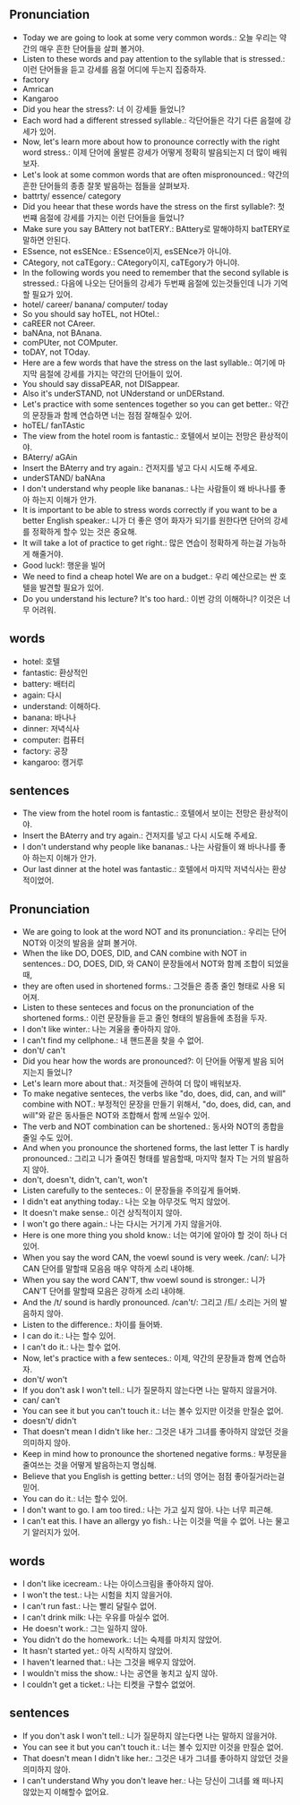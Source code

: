 ## Pronunciation
- Today we are going to look at some very common words.: 오늘 우리는 약간의 매우 흔한 단어들을 살펴 볼거야.
- Listen to these words and pay attention to the syllable that is stressed.: 이런 단어들을 듣고 강세를 음절 어디에 두는지 집중하자.
- factory
- Amrican
- Kangaroo
- Did you hear the stress?: 너 이 강세들 들었니?
- Each word had a different stressed syllable.: 각단어들은 각기 다른 음절에 강세가 있어.
- Now, let's learn more about how to pronounce correctly with the right word stress.: 이제 단어에 올발른 강세가 어떻게 정확히 발음되는지 더 많이 배워보자.
- Let's look at some common words that are often mispronounced.: 약간의 흔한 단어들의 종종 잘못 발음하는 점들을 살펴보자.
- battrty/ essence/ category
- Did you heear that these words have the stress on the first syllable?: 첫번쨰 음절에 강세를 가지는 이런 단어들을 들었니?
- Make sure you say BAttery not batTERY.: BAttery로 말해야하지 batTERY로 말하면 안된다.
- ESsence, not esSENce.: ESsence이지, esSENce가 아니야.
- CAtegory, not caTEgory.: CAtegory이지, caTEgory가 아니야.
- In the following words you need to remember that the second syllable is stressed.: 다음에 나오는 단어들의 강세가 두번째 음절에 있는것들인데 니가 기억할 필요가 있어.
- hotel/ career/ banana/ computer/ today
- So you should say hoTEL, not HOtel.: 
- caREER not CAreer.
- baNAna, not BAnana. 
- comPUter, not COMputer. 
- toDAY, not TOday.
- Here are a few words that have the stress on the last syllable.: 여기에 마지막 음절에 강세를 가지는 약간의 단어들이 있어.
- You should say dissaPEAR, not DISappear.
- Also it's underSTAND, not UNderstand or unDERstand.
- Let's practice with some sentences together so you can get better.: 약간의 문장들과 함께 연습하면 너는 점점 잘해질수 있어.
- hoTEL/ fanTAstic
- The view from the hotel room is fantastic.: 호텔에서 보이는 전망은 환상적이야.
- BAterry/ aGAin
- Insert the BAterry and try again.: 건저지를 넣고 다시 시도해 주세요.
- underSTAND/ baNAna
- I don't understand why people like bananas.: 나는 사람들이 왜 바나나를 좋아 하는지 이해가 안가.
- It is important to be able to stress words correctly if you want to be a better English speaker.: 니가 더 좋은 영어 화자가 되기를 원한다면 단어의 강세를 정확하게 할수 있는 것은 중요해.
- It will take a lot of practice to get right.: 많은 연습이 정확하게 하는걸 가능하게 해줄거야.
- Good luck!: 행운을 빌어
- We need to find a cheap hotel We are on a budget.: 우리 예산으로는 싼 호텔을 발견할 필요가 있어.
- Do you understand his lecture? It's too hard.: 이번 강의 이해하니? 이것은 너무 어려워.

## words
- hotel: 호텔
- fantastic: 환상적인
- battery: 배터리
- again: 다시
- understand: 이해하다.
- banana: 바나나
- dinner: 저녁식사
- computer: 컴퓨터
- factory: 공장
- kangaroo: 캥거루

## sentences
- The view from the hotel room is fantastic.: 호텔에서 보이는 전망은 환상적이야.
- Insert the BAterry and try again.: 건저지를 넣고 다시 시도해 주세요.
- I don't understand why people like bananas.: 나는 사람들이 왜 바나나를 좋아 하는지 이해가 안가.
- Our last dinner at the hotel was fantastic.: 호텔에서 마지막 저녁식사는 환상적이었어. 

## Pronunciation
- We are going to look at the word NOT and its pronunciation.: 우리는 단어 NOT와 이것의 발음을 살펴 볼거야.
- When the like DO, DOES, DID, and CAN combine with NOT in sentences.: DO, DOES, DID, 와 CAN이 문장들에서 NOT와 함께 조합이 되었을때,
- they are often used in shortened forms.: 그것들은 종종 줄인 형태로 사용 되어져.
- Listen to these senteces and focus on the pronunciation of the shortened forms.: 이런 문장들을 듣고 줄인 형태의 발음들에 초점을 두자.
- I don't like winter.: 나는 겨울을 좋아하지 않아.
- I can't find my cellphone.: 내 핸드폰을 찾을 수 없어.
- don't/ can't
- Did you hear how the words are pronounced?: 이 단어들 어떻게 발음 되어 지는지 들었니?
- Let's learn more about that.: 저것들에 관하여 더 많이 배워보자.
- To make negative senteces, the verbs like "do, does, did, can, and will" combine with NOT.: 부정적인 문장을 만들기 위해서, "do, does, did, can, and will"와 같은 동사들은 NOT와 조합해서 함께 쓰일수 있어.
- The verb and NOT combination can be shortened.: 동사와 NOT의 종합을 줄일 수도 있어.
- And when you pronounce the shortened forms, the last letter T is hardly pronounced.: 그리고 니가 줄여진 형태를 발음할때, 마지막 철자 T는 거의 발음하지 않아.
- don't, doesn't, didn't, can't, won't
- Listen carefully to the senteces.: 이 문장들을 주의깊게 들어봐.
- I didn't eat anything today.: 나는 오늘 아무것도 먹지 않았어.
- It doesn't make sense.: 이건 상직적이지 않아.
- I won't go there again.: 나는 다시는 거기게 가지 않을거야.
- Here is one more thing you shold know.: 너는 여기에 알아야 할 것이 하나 더 있어.
- When you say the word CAN, the voewl sound is very week. /can/: 니가 CAN 단어를 말할때 모음음 매우 약하게 소리 내야해.
- When you say the word CAN'T, thw voewl sound is stronger.: 니가 CAN'T 단어를 말할때 모음은 강하게 소리 내야해.
- And the /t/ sound is hardly pronounced. /can't/: 그리고 /트/ 소리는 거의 발음하지 않아.
- Listen to the difference.: 차이를 들어봐.
- I can do it.: 나는 할수 있어.
- I can't do it.: 나는 할수 없어.
- Now, let's practice with a few senteces.: 이제, 약간의 문장들과 함께 연습하자.
- don't/ won't
- If you don't ask I won't tell.: 니가 질문하지 않는다면 나는 말하지 않을거야.
- can/ can't
- You can see it but you can't touch it.: 너는 볼수 있지만 이것을 만질순 없어.
- doesn't/ didn't
- That doesn't mean I didn't like her.: 그것은 내가 그녀를 좋아하지 않았던 것을 의미하지 않아.
- Keep in mind how to pronounce the shortened negative forms.: 부정문을 줄여쓰는 것을 어떻게 발음하는지 명심해.
- Believe that you English is getting better.: 너의 영어는 점점 좋아질거라는걸 믿어.
- You can do it.: 너는 할수 있어.
- I don't want to go. I am too tired.: 나는 가고 싶지 않아. 나는 너무 피곤해.
- I can't eat this. I have an allergy yo fish.: 나는 이것을 먹을 수 없어. 나는 물고기 알러지가 있어.

## words
- I don't like icecream.: 나는 아이스크림을 좋아하지 않아.
- I won't the test.: 나는 시험을 치지 않을거야.
- I can't run fast.: 나는 빨리 달릴수 없어.
- I can't drink milk: 나는 우유를 마실수 없어.
- He doesn't work.: 그는 일하지 않아.
- You didn't do the homework.: 너는 숙제를 마치지 않았어.
- It hasn't started yet.: 아직 시작하지 않았어.
- I haven't learned that.: 나는 그것을 배우지 않았어.
- I wouldn't miss the show.: 나는 공연을 놓치고 싶지 않아.
- I couldn't get a ticket.: 나는 티켓을 구할수 없었어.

## sentences
- If you don't ask I won't tell.: 니가 질문하지 않는다면 나는 말하지 않을거야.
- You can see it but you can't touch it.: 너는 볼수 있지만 이것을 만질순 없어.
- That doesn't mean I didn't like her.: 그것은 내가 그녀를 좋아하지 않았던 것을 의미하지 않아.
- I can't understand Why you don't leave her.: 나는 당신이 그녀를 왜 떠나지 않았는지 이해할수 없어요.

